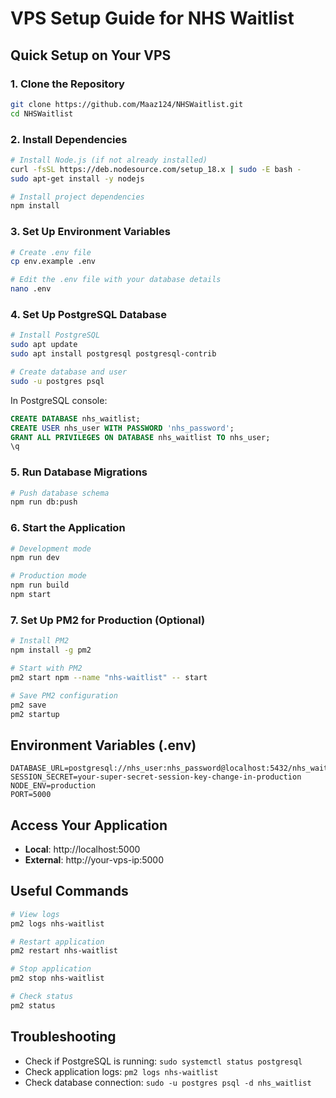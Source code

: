 # VPS Setup Guide for NHS Waitlist

## Quick Setup on Your VPS

### 1. Clone the Repository
```bash
git clone https://github.com/Maaz124/NHSWaitlist.git
cd NHSWaitlist
```

### 2. Install Dependencies
```bash
# Install Node.js (if not already installed)
curl -fsSL https://deb.nodesource.com/setup_18.x | sudo -E bash -
sudo apt-get install -y nodejs

# Install project dependencies
npm install
```

### 3. Set Up Environment Variables
```bash
# Create .env file
cp env.example .env

# Edit the .env file with your database details
nano .env
```

### 4. Set Up PostgreSQL Database
```bash
# Install PostgreSQL
sudo apt update
sudo apt install postgresql postgresql-contrib

# Create database and user
sudo -u postgres psql
```

In PostgreSQL console:
```sql
CREATE DATABASE nhs_waitlist;
CREATE USER nhs_user WITH PASSWORD 'nhs_password';
GRANT ALL PRIVILEGES ON DATABASE nhs_waitlist TO nhs_user;
\q
```

### 5. Run Database Migrations
```bash
# Push database schema
npm run db:push
```

### 6. Start the Application
```bash
# Development mode
npm run dev

# Production mode
npm run build
npm start
```

### 7. Set Up PM2 for Production (Optional)
```bash
# Install PM2
npm install -g pm2

# Start with PM2
pm2 start npm --name "nhs-waitlist" -- start

# Save PM2 configuration
pm2 save
pm2 startup
```

## Environment Variables (.env)
```env
DATABASE_URL=postgresql://nhs_user:nhs_password@localhost:5432/nhs_waitlist
SESSION_SECRET=your-super-secret-session-key-change-in-production
NODE_ENV=production
PORT=5000
```

## Access Your Application
- **Local**: http://localhost:5000
- **External**: http://your-vps-ip:5000

## Useful Commands
```bash
# View logs
pm2 logs nhs-waitlist

# Restart application
pm2 restart nhs-waitlist

# Stop application
pm2 stop nhs-waitlist

# Check status
pm2 status
```

## Troubleshooting
- Check if PostgreSQL is running: `sudo systemctl status postgresql`
- Check application logs: `pm2 logs nhs-waitlist`
- Check database connection: `sudo -u postgres psql -d nhs_waitlist`
